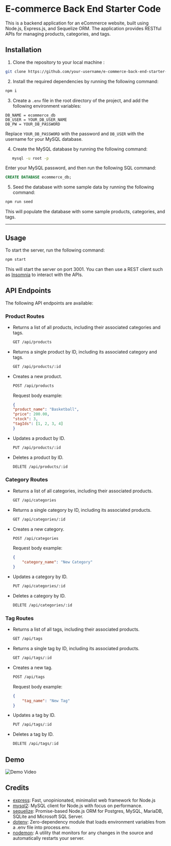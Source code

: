 # E-commerce Back End Starter Code

This is a backend application for an eCommerce website, built using Node.js, Express.js, and Sequelize ORM. The application provides RESTful APIs for managing products, categories, and tags.

## Installation
1. Clone the repository to your local machine : 
```bash
git clone https://github.com/your-username/e-commerce-back-end-starter-code.git
```

2. Install the required dependencies by running the following command:
``` bash
npm i
```

3. Create a `.env` file in the root directory of the project, and add the following environment variables:

```.env
DB_NAME = ecommerce_db
DB_USER = YOUR_DB_USER_NAME
DB_PW = YOUR_DB_PASSWORD
```
Replace `YOUR_DB_PASSWORD` with the password and `DB_USER` with the username for your MySQL database.


 4. Create the MySQL database by running the following command: 
 ```bash
    mysql -u root -p
 ```

Enter your MySQL password, and then run the following SQL command:
```sql
CREATE DATABASE ecommerce_db;
```
5. Seed the database with some sample data by running the following command:
```bash
npm run seed
```
This will populate the database with some sample products, categories, and tags.

***

## Usage
To start the server, run the following command:
```bash
npm start
``` 
This will start the server on port 3001. You can then use a REST client such as [Insomnia](https://insomnia.rest/products/insomnia) to interact with the APIs.

## API Endpoints

The following API endpoints are available:
### Product Routes
- Returns a list of all products, including their associated categories and tags.

    ```bash
    GET /api/products
    ```
- Returns a single product by ID, including its associated category and tags.

    ```bash
    GET /api/products/:id
    ```
- Creates a new product.

    ```bash
    POST /api/products
    ```

    Request body example:
    ```json
    {
	"product_name": "Basketball",
	"price": 200.00,
	"stock": 3,
	"tagIds": [1, 2, 3, 4]
    }
    ```
- Updates a product by ID.

    ```bash
    PUT /api/products/:id
    ```
- Deletes a product by ID.

    ```bash
    DELETE /api/products/:id
    ```

### Category Routes
- Returns a list of all categories, including their associated products.

    ```bash
    GET /api/categories
    ```
- Returns a single category by ID, including its associated products.

    ```bash
    GET /api/categories/:id
    ```
- Creates a new category.

    ```bash
    POST /api/categories
    ```
    Request body example:
    ```json
    {
        "category_name": "New Category"
    }
    ```
- Updates a category by ID.

    ```bash
    PUT /api/categories/:id
    ```
- Deletes a category by ID.

    ```bash
    DELETE /api/categories/:id
    ```
### Tag Routes
- Returns a list of all tags, including their associated products.

    ```bash
    GET /api/tags
    ```
- Returns a single tag by ID, including its associated products.

    ```bash
    GET /api/tags/:id
    ```
- Creates a new tag.

    ```bash
    POST /api/tags
    ```
    Request body example:
    ```json
    {
        "tag_name": "New Tag"
    }
    ```
- Updates a tag by ID.

    ```bash
    PUT /api/tags/:id
    ```

- Deletes a tag by ID.

    ```bash
    DELETE /api/tags/:id
    ```

## Demo
![Demo Video]("demo.webm")

## Credits
- [express](https://www.npmjs.com/package/express): Fast, unopinionated, minimalist web framework for Node.js
- [mysql2](https://www.npmjs.com/package/mysql2): MySQL client for Node.js with focus on performance.
- [sequelize](https://www.npmjs.com/package/sequelize): Promise-based Node.js ORM for Postgres, MySQL, MariaDB, SQLite and Microsoft SQL Server.
- [dotenv](https://www.npmjs.com/package/dotenv): Zero-dependency module that loads environment variables from a .env file into process.env.
- [nodemon](https://www.npmjs.com/package/nodemon): A utility that monitors for any changes in the source and automatically restarts your server.